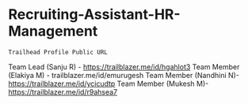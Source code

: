 # Recruiting-Assistant-HR-Management
	Trailhead Profile Public URL
   Team Lead (Sanju R) - https://trailblazer.me/id/hgahlot3
   Team Member (Elakiya M) -    trailblazer.me/id/emurugesh
   Team Member (Nandhini N)-https://trailblazer.me/id/ycicudtp
   Team Member (Mukesh M)-https://trailblazer.me/id/r9ahsea7
